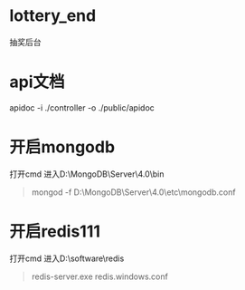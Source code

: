 # lottery_end  
抽奖后台  
  
# api文档
apidoc -i ./controller -o ./public/apidoc

# 开启mongodb
打开cmd 进入D:\MongoDB\Server\4.0\bin
> mongod -f D:\MongoDB\Server\4.0\etc\mongodb.conf

# 开启redis111      
打开cmd 进入D:\software\redis
> redis-server.exe redis.windows.conf
